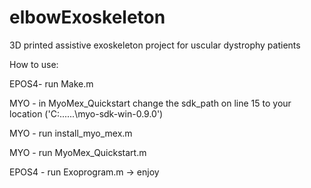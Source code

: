 # elbowExoskeleton
3D printed assistive exoskeleton project for uscular dystrophy patients

How to use:

EPOS4- run Make.m

MYO - in MyoMex_Quickstart change the sdk_path on line 15 to your location ('C:\...\...\myo-sdk-win-0.9.0')

MYO - run install_myo_mex.m

MYO - run MyoMex_Quickstart.m

EPOS4 - run Exoprogram.m -> enjoy
